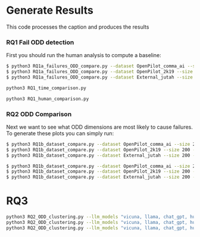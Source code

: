 # Generate Results
This code processes the caption and produces the results

### RQ1 Fail ODD detection

First you should run the human analysis to compute a baseline:

```bash
$ python3 RQ1a_failures_ODD_compare.py --dataset OpenPilot_comma_ai --size 200 --llm_model "vicuna, llama, chat_gpt, human" --baseline human --show_plot
$ python3 RQ1a_failures_ODD_compare.py --dataset OpenPilot_2k19 --size 200 --llm_model "vicuna, llama, chat_gpt, human" --baseline human --show_plot
$ python3 RQ1a_failures_ODD_compare.py --dataset External_jutah --size 200 --llm_model "vicuna, llama, chat_gpt, human" --baseline human --show_plot
```

```bash
python3 RQ1_time_comparison.py
```

```bash
python3 RQ1_human_comparison.py
```

### RQ2 ODD Comparison

Next we want to see what ODD dimensions are most likely to cause failures. To generate these plots you can simply run:

```bash
$ python3 RQ1b_dataset_compare.py --dataset OpenPilot_comma_ai --size 200 --llm_model "vicuna, llama, chat_gpt, human" --pass_fail pass --show_plot
$ python3 RQ1b_dataset_compare.py --dataset OpenPilot_2k19 --size 200 --llm_model "vicuna, llama, chat_gpt, human" --pass_fail pass --show_plot
$ python3 RQ1b_dataset_compare.py --dataset External_jutah --size 200 --llm_model "vicuna, llama, chat_gpt, human" --pass_fail pass --show_plot

$ python3 RQ1b_dataset_compare.py --dataset OpenPilot_comma_ai --size 200 --llm_model "vicuna, llama, chat_gpt, human" --pass_fail fail --show_plot
$ python3 RQ1b_dataset_compare.py --dataset OpenPilot_2k19 --size 200 --llm_model "vicuna, llama, chat_gpt, human" --pass_fail fail --show_plot
$ python3 RQ1b_dataset_compare.py --dataset External_jutah --size 200 --llm_model "vicuna, llama, chat_gpt, human" --pass_fail fail --show_plot
```

# RQ3

```bash
python3 RQ2_ODD_clustering.py --llm_models "vicuna, llama, chat_gpt, human" --size 200 --max_clusters 100 --clustering_iterations 25 --dataset OpenPilot_comma_ai --show_plot
python3 RQ2_ODD_clustering.py --llm_models "vicuna, llama, chat_gpt, human" --size 200 --max_clusters 100 --clustering_iterations 25 --dataset OpenPilot_2k19 --show_plot
python3 RQ2_ODD_clustering.py --llm_models "vicuna, llama, chat_gpt, human" --size 200 --max_clusters 100 --clustering_iterations 25 --dataset External_jutah --show_plot
```